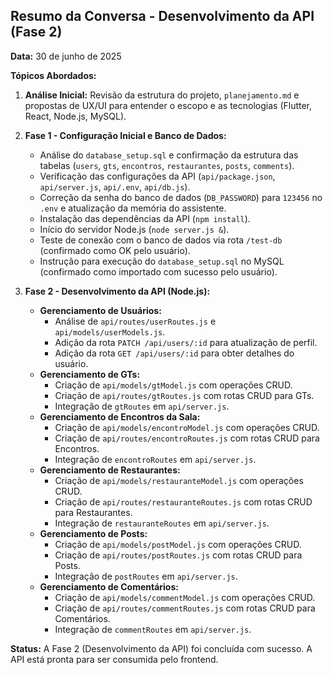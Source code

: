 ## Resumo da Conversa - Desenvolvimento da API (Fase 2)

**Data:** 30 de junho de 2025

**Tópicos Abordados:**

1.  **Análise Inicial:** Revisão da estrutura do projeto, `planejamento.md` e propostas de UX/UI para entender o escopo e as tecnologias (Flutter, React, Node.js, MySQL).

2.  **Fase 1 - Configuração Inicial e Banco de Dados:**
    *   Análise do `database_setup.sql` e confirmação da estrutura das tabelas (`users`, `gts`, `encontros`, `restaurantes`, `posts`, `comments`).
    *   Verificação das configurações da API (`api/package.json`, `api/server.js`, `api/.env`, `api/db.js`).
    *   Correção da senha do banco de dados (`DB_PASSWORD`) para `123456` no `.env` e atualização da memória do assistente.
    *   Instalação das dependências da API (`npm install`).
    *   Início do servidor Node.js (`node server.js &`).
    *   Teste de conexão com o banco de dados via rota `/test-db` (confirmado como OK pelo usuário).
    *   Instrução para execução do `database_setup.sql` no MySQL (confirmado como importado com sucesso pelo usuário).

3.  **Fase 2 - Desenvolvimento da API (Node.js):**
    *   **Gerenciamento de Usuários:**
        *   Análise de `api/routes/userRoutes.js` e `api/models/userModels.js`.
        *   Adição da rota `PATCH /api/users/:id` para atualização de perfil.
        *   Adição da rota `GET /api/users/:id` para obter detalhes do usuário.
    *   **Gerenciamento de GTs:**
        *   Criação de `api/models/gtModel.js` com operações CRUD.
        *   Criação de `api/routes/gtRoutes.js` com rotas CRUD para GTs.
        *   Integração de `gtRoutes` em `api/server.js`.
    *   **Gerenciamento de Encontros da Sala:**
        *   Criação de `api/models/encontroModel.js` com operações CRUD.
        *   Criação de `api/routes/encontroRoutes.js` com rotas CRUD para Encontros.
        *   Integração de `encontroRoutes` em `api/server.js`.
    *   **Gerenciamento de Restaurantes:**
        *   Criação de `api/models/restauranteModel.js` com operações CRUD.
        *   Criação de `api/routes/restauranteRoutes.js` com rotas CRUD para Restaurantes.
        *   Integração de `restauranteRoutes` em `api/server.js`.
    *   **Gerenciamento de Posts:**
        *   Criação de `api/models/postModel.js` com operações CRUD.
        *   Criação de `api/routes/postRoutes.js` com rotas CRUD para Posts.
        *   Integração de `postRoutes` em `api/server.js`.
    *   **Gerenciamento de Comentários:**
        *   Criação de `api/models/commentModel.js` com operações CRUD.
        *   Criação de `api/routes/commentRoutes.js` com rotas CRUD para Comentários.
        *   Integração de `commentRoutes` em `api/server.js`.

**Status:** A Fase 2 (Desenvolvimento da API) foi concluída com sucesso. A API está pronta para ser consumida pelo frontend.
